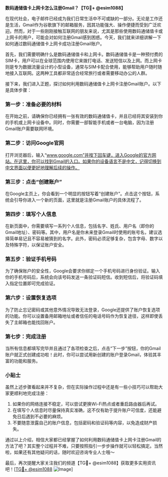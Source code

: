 **数码通储值卡上网卡怎么注册Gmail？【TG💪+ @esim1088】**

在现代社会，电子邮件已经成为我们日常生活中不可或缺的一部分。无论是工作还是生活，Gmail作为谷歌旗下的邮箱服务，因其功能强大、操作便捷而受到广泛欢迎。然而，对于一些刚刚接触互联网的朋友来说，尤其是那些使用数码通储值卡或上网卡的用户，可能会对如何注册Gmail感到困惑。今天，我们就来详细讲解一下如何通过数码通储值卡上网卡成功注册Gmail账户。

首先，我们需要明确什么是数码通储值卡和上网卡。数码通储值卡是一种预付费的SIM卡，用户可以在全球范围内使用它来拨打电话、发送短信以及上网。而上网卡则是专为数据流量设计的小型设备，通常与SIM卡配合使用，能够帮助用户随时随地接入互联网。这两种工具都非常适合经常旅行或者需要移动办公的人群。

接下来，我们进入正题，探讨如何利用数码通储值卡上网卡注册Gmail账户。以下是具体步骤：

### 第一步：准备必要的材料

在开始之前，请确保你已经拥有一张有效的数码通储值卡，并且已经将其安装到你的手机或上网卡设备中。同时，你需要一部智能手机或者一台电脑，因为注册Gmail账户需要联网环境。

### 第二步：访问Google官网

打开浏览器后，输入“www.google.com”并按下回车键，进入Google的官方网站。在这里，你可以找到Gmail的入口。如果你的设备语言不是中文，记得切换到中文界面以便更好地理解后续的操作。

### 第三步：点击“创建账户”

在Google主页上，你会看到一个明显的按钮写着“创建账户”。点击这个按钮，系统会引导你进入一个新的页面，这里就是注册Gmail账户的具体流程了。

### 第四步：填写个人信息

在新页面中，你需要填写一系列个人信息，包括名字、姓氏、用户名（即你的Gmail地址）、密码等。其中，用户名是你未来登录Gmail时使用的账号名，建议选择简单易记且不容易被猜到的名字。此外，密码必须足够复杂，包含字母、数字以及特殊字符，以保证账户安全。

### 第五步：验证手机号码

为了确保账户的安全性，Google会要求你绑定一个手机号码进行身份验证。输入你的手机号码后，系统会向该号码发送一条验证码短信。收到短信后，将验证码填入指定位置即可完成验证。

### 第六步：设置恢复选项

为了防止忘记密码或其他意外情况导致无法登录，Google还提供了账户恢复选项的功能。你可以设置备用邮箱地址或者信任的电话号码作为恢复途径，这样即使丢失了主邮箱也能找回账户。

### 第七步：完成注册

当所有信息都填写完毕并且通过了各项检查之后，点击“下一步”按钮，你的Gmail账户就正式创建成功啦！此时，你可以尝试用新创建的账户登录Gmail，体验其丰富的功能和服务。

### 小贴士

虽然上述步骤看起来并不复杂，但在实际操作过程中还是有一些小技巧可以帮助大家更顺利地完成注册：

1. 如果你的网络连接不稳定，可以尝试更换Wi-Fi热点或者重启路由器后再试。
2. 在填写个人信息时尽量保持真实准确，这不仅有助于提升账户可信度，还能避免日后遇到不必要的麻烦。
3. 不要随意泄露自己的账户信息，包括密码和验证码等内容，以免造成财产损失。

通过以上介绍，相信大家都已经掌握了如何利用数码通储值卡上网卡注册Gmail的方法了吧？其实整个过程并不难，只要按照指引一步步操作就可以轻松搞定。当然啦，如果还有其他疑问的话，随时欢迎咨询专业人士哦～

最后，再次提醒大家关注我们的频道【TG💪+ @esim1088】获取更多实用资讯吧！[[TG💪+ @esim1088](https://t.me/s/esim1088) ![Image](https://i.postimg.cc/4NQfJmqS/Snipaste-2025-05-13-00-14-12.png)]